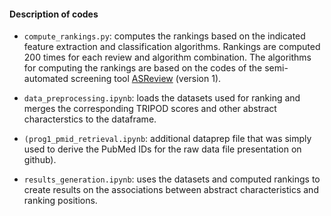 #### Description of codes

- ```compute_rankings.py```: computes the rankings based on the indicated feature extraction and classification algorithms. 
Rankings are computed 200 times for each review and algorithm combination.
The algorithms for computing the rankings are based on the codes of the semi-automated screening tool [ASReview](https://github.com/asreview/asreview) (version 1).

- ```data_preprocessing.ipynb```: loads the datasets used for ranking and merges the corresponding TRIPOD scores and other abstract characterstics to the dataframe.

- ```(prog1_pmid_retrieval.ipynb```: additional dataprep file that was simply used to derive the PubMed IDs for the raw data file presentation on github).

- ```results_generation.ipynb```: uses the datasets and computed rankings to create results on the associations between abstract characteristics and ranking positions.
